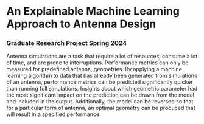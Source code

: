 # An Explainable Machine Learning Approach to Antenna Design
### Graduate Research Project Spring 2024

Antenna simulations are a task that require a lot of resources, consume a lot of time, and are prone to interruptions. Performance metrics can only be measured for predefined antenna, geometries. By applying a machine learning algorithm to data that has already been generated from simulations of an antenna, performance metrics can be predicted significantly quicker than running full simulations. Insights about which geometric parameter had the most significant impact on the prediction can be drawn from the model and included in the output. Additionally, the model can be reversed so that for a particular form of antenna, an optimal geometry can be produced that will result in a specified performance.